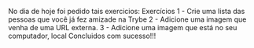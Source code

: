 No dia de hoje foi pedido tais exercicios:
Exercícios
     1 - Crie uma lista das pessoas que você já fez amizade na Trybe
     2 - Adicione uma imagem que venha de uma URL externa.
     3 - Adicione uma imagem que está no seu computador, local
Concluidos com sucesso!!!

